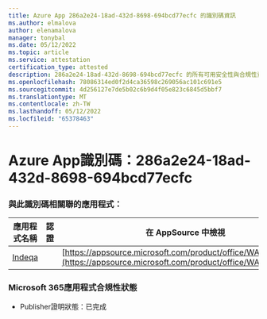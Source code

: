 ```yaml
---
title: Azure App 286a2e24-18ad-432d-8698-694bcd77ecfc 的識別碼資訊
ms.author: elmalova
author: elenamalova
manager: tonybal
ms.date: 05/12/2022
ms.topic: article
ms.service: attestation
certification_type: attested
description: 286a2e24-18ad-432d-8698-694bcd77ecfc 的所有可用安全性與合規性資訊。
ms.openlocfilehash: 78086314ed0f2d4ca36598c269056ac101c691e5
ms.sourcegitcommit: 4d256127e7de5b02c6b9d4f05e823c6845d5bbf7
ms.translationtype: MT
ms.contentlocale: zh-TW
ms.lasthandoff: 05/12/2022
ms.locfileid: "65378463"
---
```

# <a name="azure-app-id-286a2e24-18ad-432d-8698-694bcd77ecfc"></a>Azure App識別碼：286a2e24-18ad-432d-8698-694bcd77ecfc


### <a name="apps-associated-with-this-id"></a>與此識別碼相關聯的應用程式：
| **應用程式名稱** | **認證** | **在 AppSource 中檢視** |
|--------------|---------------|-----------------------|
| [Indeqa](../forward/WA200003277.md) |  | [https://appsource.microsoft.com/product/office/WA200003277](https://appsource.microsoft.com/product/office/WA200003277) |

### <a name="microsoft-365-app-compliance-status"></a>Microsoft 365應用程式合規性狀態
- Publisher證明狀態：已完成

